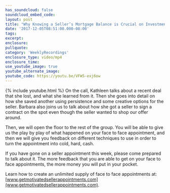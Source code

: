 ```yaml
---
has_soundcloud: false
soundcloud_embed_code: 
layout: post
title: "Why Knowing a Seller’s Mortgage Balance is Crucial on Investment Deals"
date: '2017-12-05T08:51:00.000-08:00'
tags:
excerpt:
enclosure:
pullquote:
category: 'WeeklyRecordings'
enclosure_type: video/mp4
enclosure_time:
use_youtube_image: true
youtube_alternate_image:
youtube_code: https://youtu.be/VFW5-exj6ow
---
```

{% include youtube.html %}
On the call, Kathleen talks about a recent deal that she lost, and what she learned from it.  Then she goes into detail on how she saved another using persistence and some creative options for the seller.  Barbara also joins us to talk about how she got a seller to sign a contract on the spot even though the seller wanted to shop our offer around.

Then, we will open the floor to the rest of the group. You will be able to give us the play by play of what happened on your face to face appointment, and then we will give you feedback on different techniques to use in order to turn the appointment into cold, hard, cash.

If you have gone on a seller appointment this week, please come prepared to talk about it. The more feedback that you are able to get on your face to face appointments, the more money you will put in your pocket.

Learn how to create an unlimited supply of face to face appointments at: [www.getmotivatedsellerappointments.com](www.getmotivatedsellerappointments.com).